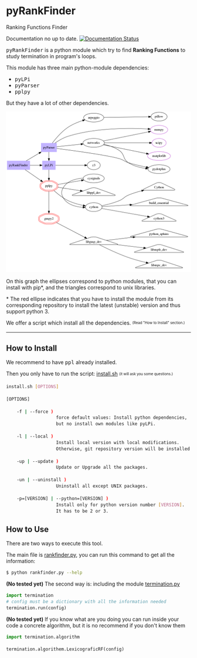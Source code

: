# pyRankFinder
Ranking Functions Finder

Documentation no up to date.
[![Documentation Status](https://readthedocs.org/projects/pyrankfinder/badge/?version=latest)](http://pyrankfinder.readthedocs.io/en/latest/?badge=latest)

<kbd>pyRankFinder</kbd> is a python module which try to find **Ranking Functions** to study termination in program's loops. 

This module has three main python-module dependencies:
- <kbd>pyLPi</kbd>
- <kbd>pyParser</kbd>
- <kbd>pplpy</kbd>

But they have a lot of other dependencies.

![](dependencies.png)

On this graph the ellipses correspond to python modules, that you
can install with pip*, and the triangles correspond to unix libraries.

\* The red ellipse indicates that you have to install the module from its corresponding repository to install the latest (unstable) version and thus support python 3.

We offer a script which install all the dependencies. <sub><sup> (Read "How to Install" section.)</sup></sub>

----------

How to Install
------------------

We recommend to have <kbd>ppl</kbd> already installed.

Then you only have to run the script: [install.sh](install.sh) <sub><sup>(it will ask you some questions.)</sup></sub>

```bash
install.sh [OPTIONS]

[OPTIONS]

    -f | --force ) 
                   force default values: Install python dependencies, 
                   but no install own modules like pyLPi.

    -l | --local ) 
                   Install local version with local modifications.
                   Otherwise, git repository version will be installed.

    -up | --update ) 
                   Update or Upgrade all the packages.

    -un | --uninstall )
                   Uninstall all except UNIX packages.

    -p=[VERSION] | --python=[VERSION] )
                   Install only for python version number [VERSION].
                   It has to be 2 or 3.
```

How to Use
---------------

There are two ways to execute this tool. 

The main file is [rankfinder.py](rankfinder.py),
you can run this command to get all the information:

```bash
$ python rankfinder.py --help
```

**(No tested yet)** The second way is: including the module [termination.py](termination/termination.py)
```python
import termination
# config must be a dictionary with all the information needed
termination.run(config)
```
**(No tested yet)** If you know what are you doing you can run inside your code a concrete algorithm, but it is no recommend if you don't know them

```python
import termination.algorithm

termination.algorithem.LexicograficRF(config)
```

